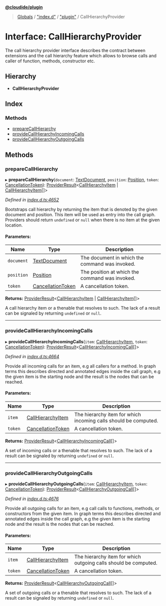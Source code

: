 **[@cloudide/plugin](../README.md)**

> [Globals](../README.md) / ["index.d"](../modules/_index_d_.md) / ["plugin"](../modules/_index_d_._plugin_.md) / CallHierarchyProvider

# Interface: CallHierarchyProvider

The call hierarchy provider interface describes the contract between extensions
and the call hierarchy feature which allows to browse calls and caller of function,
methods, constructor etc.

## Hierarchy

* **CallHierarchyProvider**

## Index

### Methods

* [prepareCallHierarchy](_index_d_._plugin_.callhierarchyprovider.md#preparecallhierarchy)
* [provideCallHierarchyIncomingCalls](_index_d_._plugin_.callhierarchyprovider.md#providecallhierarchyincomingcalls)
* [provideCallHierarchyOutgoingCalls](_index_d_._plugin_.callhierarchyprovider.md#providecallhierarchyoutgoingcalls)

## Methods

### prepareCallHierarchy

▸ **prepareCallHierarchy**(`document`: [TextDocument](_index_d_._plugin_.textdocument.md), `position`: [Position](../classes/_index_d_._plugin_.position.md), `token`: [CancellationToken](_index_d_._plugin_.cancellationtoken.md)): [ProviderResult](../modules/_index_d_._plugin_.md#providerresult)\<[CallHierarchyItem](../classes/_index_d_._plugin_.callhierarchyitem.md) \| [CallHierarchyItem](../classes/_index_d_._plugin_.callhierarchyitem.md)[]>

*Defined in [index.d.ts:4652](https://github.com/shuyaqian/cloudide-plugin-api/blob/9d985be/index.d.ts#L4652)*

Bootstraps call hierarchy by returning the item that is denoted by the given document
and position. This item will be used as entry into the call graph. Providers should
return `undefined` or `null` when there is no item at the given location.

#### Parameters:

Name | Type | Description |
------ | ------ | ------ |
`document` | [TextDocument](_index_d_._plugin_.textdocument.md) | The document in which the command was invoked. |
`position` | [Position](../classes/_index_d_._plugin_.position.md) | The position at which the command was invoked. |
`token` | [CancellationToken](_index_d_._plugin_.cancellationtoken.md) | A cancellation token. |

**Returns:** [ProviderResult](../modules/_index_d_._plugin_.md#providerresult)\<[CallHierarchyItem](../classes/_index_d_._plugin_.callhierarchyitem.md) \| [CallHierarchyItem](../classes/_index_d_._plugin_.callhierarchyitem.md)[]>

A call hierarchy item or a thenable that resolves to such. The lack of a result can be
signaled by returning `undefined` or `null`.

___

### provideCallHierarchyIncomingCalls

▸ **provideCallHierarchyIncomingCalls**(`item`: [CallHierarchyItem](../classes/_index_d_._plugin_.callhierarchyitem.md), `token`: [CancellationToken](_index_d_._plugin_.cancellationtoken.md)): [ProviderResult](../modules/_index_d_._plugin_.md#providerresult)\<[CallHierarchyIncomingCall](../classes/_index_d_._plugin_.callhierarchyincomingcall.md)[]>

*Defined in [index.d.ts:4664](https://github.com/shuyaqian/cloudide-plugin-api/blob/9d985be/index.d.ts#L4664)*

Provide all incoming calls for an item, e.g all callers for a method. In graph terms this describes directed
and annotated edges inside the call graph, e.g the given item is the starting node and the result is the nodes
that can be reached.

#### Parameters:

Name | Type | Description |
------ | ------ | ------ |
`item` | [CallHierarchyItem](../classes/_index_d_._plugin_.callhierarchyitem.md) | The hierarchy item for which incoming calls should be computed. |
`token` | [CancellationToken](_index_d_._plugin_.cancellationtoken.md) | A cancellation token. |

**Returns:** [ProviderResult](../modules/_index_d_._plugin_.md#providerresult)\<[CallHierarchyIncomingCall](../classes/_index_d_._plugin_.callhierarchyincomingcall.md)[]>

A set of incoming calls or a thenable that resolves to such. The lack of a result can be
signaled by returning `undefined` or `null`.

___

### provideCallHierarchyOutgoingCalls

▸ **provideCallHierarchyOutgoingCalls**(`item`: [CallHierarchyItem](../classes/_index_d_._plugin_.callhierarchyitem.md), `token`: [CancellationToken](_index_d_._plugin_.cancellationtoken.md)): [ProviderResult](../modules/_index_d_._plugin_.md#providerresult)\<[CallHierarchyOutgoingCall](../classes/_index_d_._plugin_.callhierarchyoutgoingcall.md)[]>

*Defined in [index.d.ts:4676](https://github.com/shuyaqian/cloudide-plugin-api/blob/9d985be/index.d.ts#L4676)*

Provide all outgoing calls for an item, e.g call calls to functions, methods, or constructors from the given item. In
graph terms this describes directed and annotated edges inside the call graph, e.g the given item is the starting
node and the result is the nodes that can be reached.

#### Parameters:

Name | Type | Description |
------ | ------ | ------ |
`item` | [CallHierarchyItem](../classes/_index_d_._plugin_.callhierarchyitem.md) | The hierarchy item for which outgoing calls should be computed. |
`token` | [CancellationToken](_index_d_._plugin_.cancellationtoken.md) | A cancellation token. |

**Returns:** [ProviderResult](../modules/_index_d_._plugin_.md#providerresult)\<[CallHierarchyOutgoingCall](../classes/_index_d_._plugin_.callhierarchyoutgoingcall.md)[]>

A set of outgoing calls or a thenable that resolves to such. The lack of a result can be
signaled by returning `undefined` or `null`.
